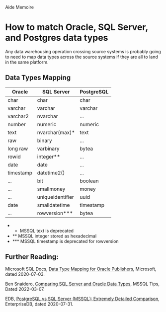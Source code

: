 Aide Memoire 

How to match Oracle, SQL Server, and Postgres data types 
======================================================== 

Any data warehousing operation crossing source systems is probably going to need to map data types across the source systems if they are all to land in the same platform. 

## Data Types Mapping 

| Oracle | SQL Server | PostgreSQL | 
| ------ | ---------- | ---------- | 
| char | char | char | 
| varchar | varchar | varchar | 
| varchar2 | nvarchar | ... | 
| number | numeric | numeric | 
| text | nvarchar(max)* | text | 
| raw | binary | ... | 
| long raw | varbinary | bytea | 
| rowid | integer** | ... | 
| date | date | ... | 
| timestamp | datetime2() | ... | 
| ... | bit | boolean | 
| ... | smallmoney | money | 
| ... | uniqueidentifier | uuid | 
| date | smalldatetime | timestamp | 
| ... | rowversion*** | bytea |  




- * MSSQL text is deprecated
- ** MSSQL integer stored as hexadecimal 
- *** MSSQL timestamp is deprecated for rowversion 

## Further Reading: 

Microsoft SQL Docs, [Data Type Mapping for Oracle Publishers](https://docs.microsoft.com/en-us/sql/relational-databases/replication/non-sql/data-type-mapping-for-oracle-publishers?view=sql-server-ver16), Microsoft, dated 2020-07-03. 

Ben Snaidero, [Comparing SQL Server and Oracle Data Types](https://www.mssqltips.com/sqlservertip/2944/comparing-sql-server-and-oracle-datatypes/), MSSQL Tips, Dated 2022-03-07. 

EDB, [PostgreSQL vs SQL Server (MSSQL): Extremely Detailed Comparison](https://www.enterprisedb.com/blog/microsoft-sql-server-mssql-vs-postgresql-comparison-details-what-differences), EnterpriseDB, dated 2020-07-31. 

